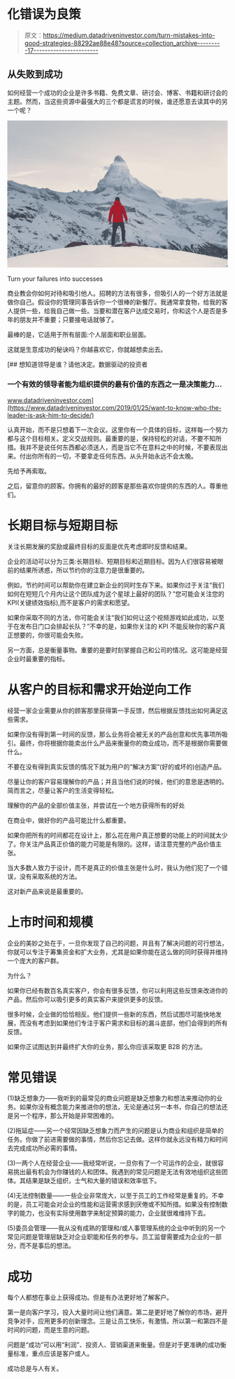 # 化错误为良策

> 原文：<https://medium.datadriveninvestor.com/turn-mistakes-into-good-strategies-88292ae88e48?source=collection_archive---------17----------------------->

## 从失败到成功

如何经营一个成功的企业是许多书籍、免费文章、研讨会、博客、书籍和研讨会的主题。然而，当这些资源中最强大的三个都是谎言的时候，谁还愿意去读其中的另一个呢？

![](img/0ca50526a1d09f40d5a0c858e31313d9.png)

Turn your failures into successes

商业教会你如何对待和吸引他人。招聘的方法有很多，但吸引人的一个好方法就是做你自己。假设你的管理同事告诉你一个很棒的新餐厅。我通常拿食物，给我的客人提供一些，给我自己做一些。当要和潜在客户达成交易时，你和这个人是否是多年的朋友并不重要；只要接电话就够了。

最棒的是，它适用于所有层面:个人层面和职业层面。

这就是生意成功的秘诀吗？你越喜欢它，你就越想卖出去。

[](https://www.datadriveninvestor.com/2019/01/25/want-to-know-who-the-leader-is-ask-him-to-decide/) [## 想知道领导是谁？请他决定。数据驱动的投资者

### 一个有效的领导者能为组织提供的最有价值的东西之一是决策能力…

www.datadriveninvestor.com](https://www.datadriveninvestor.com/2019/01/25/want-to-know-who-the-leader-is-ask-him-to-decide/) 

认真开始，而不是只想着下一次会议。这里你有一个具体的目标，这样每一个努力都与这个目标相关。定义交战规则。最重要的是，保持轻松的对话，不要不知所措。我并不是说任何东西都必须送人，而是当它不在意料之中的时候，不要表现出来。付出你所有的一切，不要拿走任何东西。从头开始永远不会太晚。

先给予再索取。

之后，留意你的顾客。你拥有的最好的顾客是那些喜欢你提供的东西的人。尊重他们。

# 长期目标与短期目标

关注长期发展的奖励或最终目标的反面是优先考虑即时反馈和结果。

企业的活动可以分为三类:长期目标、短期目标和近期目标。因为人们很容易被眼前的结果所诱惑，所以节约你的注意力是很重要的。

例如，节约时间可以帮助你在建立新企业的同时生存下来。如果你过于关注“我们如何在短短几个月内让这个团队成为这个星球上最好的团队？”您可能会关注您的 KPI(关键绩效指标),而不是客户的需求和愿望。

如果你采取不同的方法，你可能会关注“我们如何让这个视频游戏如此成功，以至于在发布日门口会排起长队？”不幸的是，如果你关注的 KPI 不能反映你的客户真正想要的，你很可能会失败。

另一方面，总是衡量事物。重要的是要时刻掌握自己和公司的情况。这可能是经营企业时最重要的指标。

# 从客户的目标和需求开始逆向工作

经营一家企业需要从你的顾客那里获得第一手反馈，然后根据反馈找出如何满足这些需求。

如果你没有得到第一时间的反馈，那么业务将会被无关的产品创意和优先事项所吸引。最终，你将根据你能卖出什么产品来衡量你的商业成功，而不是根据你需要做什么。

不要在没有得到真实反馈的情况下就为用户的“解决方案”(好的或坏的)创造产品。

尽量让你的客户容易理解你的产品；并且当他们说的时候，他们的意思是透明的。简而言之，尽量让客户的生活变得轻松。

理解你的产品的全部价值主张，并尝试在一个地方获得所有的好处

在商业中，做好你的产品可能比什么都重要。

如果你把所有的时间都花在设计上，那么花在用户真正想要的功能上的时间就太少了。你关注产品真正价值的能力可能是有限的。这样，请注意完整的产品价值主张。

当大多数人致力于设计，而不是真正的价值主张是什么时，我认为他们犯了一个错误，没有采取系统的方法。

这对新产品来说是最重要的。

# 上市时间和规模

企业的美妙之处在于，一旦你发现了自己的问题，并且有了解决问题的可行想法，你就可以专注于筹集资金和扩大业务，尤其是如果你能在这么做的同时获得并维持一个庞大的客户群。

为什么？

如果你已经有数百名真实客户，你会有很多反馈，你可以利用这些反馈来改进你的产品，然后你可以吸引更多的真实客户来提供更多的反馈。

很多时候，企业做的恰恰相反。他们提供一些新的东西，然后试图尽可能快地发展，而没有考虑到如果他们专注于客户需求和目标的漏斗底部，他们会得到的所有反馈。

如果你正试图达到并最终扩大你的业务，那么你应该采取更 B2B 的方法。

# 常见错误

(1)缺乏想象力——我听到的最常见的商业问题是缺乏想象力和想法来推动你的业务。如果你没有概念能力来推进你的想法，无论是通过另一本书，你自己的想法还是另一个程序，那么开始是非常困难的。

(2)拖延症——另一个经常因缺乏想象力而产生的问题是认为商业和组织是简单的任务。你做了前进需要做的事情，然后你忘记去做。这样你就永远没有精力和时间去完成成功所必需的事情。

(3)一两个人在经营企业——我经常听说，一旦你有了一个可运作的企业，就很容易挑出最有机会为你赚钱的人和团体。我遇到的常见问题是无法有效地组织这些团体。其结果是缺乏组织，士气和大量的错误和效率低下。

(4)无法控制数量——一些企业非常庞大，以至于员工的工作经常是重复的。不幸的是，员工可能会对企业的性能和运营需求感到厌倦或不知所措。如果没有控制数字的能力，也没有实际使用数字来制定预算的能力，企业就很难维持下去。

(5)委员会管理——我从没有成熟的管理和/或人事管理系统的企业中听到的另一个常见问题是管理层缺乏对企业职能和任务的参与。员工监督需要成为企业的一部分，而不是事后的想法。

# 成功

每个人都想在事业上获得成功。但是有办法更好地了解客户。

第一是向客户学习，投入大量时间让他们满意。第二是更好地了解你的市场，避开竞争对手，应用更多的创新理念。三是让员工快乐，有激情。所以第一和第四不是时间的问题，而是生意的问题。

问题是“成功”可以用“利润”、投资人、营销渠道来衡量。但是对于更准确的成功衡量标准，重点应该是客户或人。

成功总是与人有关。
